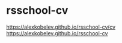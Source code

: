 # rsschool-cv

https://alexkobelev.github.io/rsschool-cv/cv
https://alexkobelev.github.io/rsschool-cv
